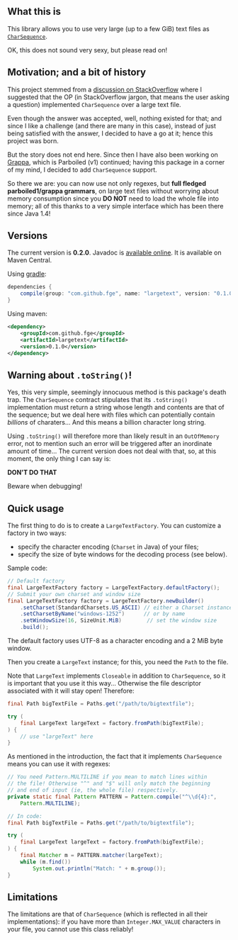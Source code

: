 ## What this is

This library allows you to use very large (up to a few GiB) text files as
[`CharSequence`](http://docs.oracle.com/javase/8/docs/api/java/lang/CharSequence.html).

OK, this does not sound very sexy, but please read on!

## Motivation; and a bit of history

This project stemmed from a [discussion on
StackOverflow](http://stackoverflow.com/q/22017480/1093528) where I suggested that the OP (in
StackOverflow jargon, that means the user asking a question) implemented `CharSequence` over a large
text file.

Even though the answer was accepted, well, nothing existed for that; and since I like a challenge
(and there are many in this case), instead of just being satisfied with the answer, I decided to
have a go at it; hence this project was born.

But the story does not end here. Since then I have also been working on
[Grappa](https://github.com/parboiled1/grappa), which is Parboiled (v1) continued; having this
package in a corner of my mind, I decided to add `CharSequence` support.

So there we are: you can now use not only regexes, but **full fledged parboiled1/grappa grammars**,
on large text files without worrying about memory consumption since you **DO NOT** need to load the
whole file into memory; all of this thanks to a very simple interface which has been there since
Java 1.4!

## Versions

The current version is **0.2.0**. Javadoc is [available
online](http://fge.github.io/largetext/api/). It is available on Maven Central.

Using [gradle](http://gradle.org):

```groovy
dependencies {
    compile(group: "com.github.fge", name: "largetext", version: "0.1.0");
}
```

Using maven:

```xml
<dependency>
    <groupId>com.github.fge</groupId>
    <artifactId>largetext</artifactId>
    <version>0.1.0</version>
</dependency>
```

## Warning about `.toString()`!

Yes, this very simple, seemingly innocuous method is this package's death trap. The `CharSequence`
contract stipulates that its `.toString()` implementation must return a string whose length and
contents are that of the sequence; but we deal here with files which can potentially contain
_billions_ of charaters... And this means a billion character long string.

Using `.toString()` will therefore more than likely result in an `OutOfMemory` error, not to mention
such an error will be triggered after an inordinate amount of time... The current version does not
deal with that, so, at this moment, the only thing I can say is:

**DON'T DO THAT**

Beware when debugging!

## Quick usage

The first thing to do is to create a `LargeTextFactory`. You can customize a factory in two ways:

* specify the character encoding (`Charset` in Java) of your files;
* specify the size of byte windows for the decoding process (see below).

Sample code:

```java
// Default factory
final LargeTextFactory factory = LargeTextFactory.defaultFactory();
// Submit your own charset and window size
final LargeTextFactory factory = LargeTextFactory.newBuilder()
    .setCharset(StandardCharsets.US_ASCII) // either a Charset instance
    .setCharsetByName("windows-1252")      // or by name
    .setWindowSize(16, SizeUnit.MiB)        // set the window size
    .build();
```

The default factory uses UTF-8 as a character encoding and a 2 MiB byte window.

Then you create a `LargeText` instance; for this, you need the `Path` to the file.

Note that `LargeText` implements `Closeable` in addition to `CharSequence`, so it is important that
you use it this way... Otherwise the file descriptor associated with it will stay open! Therefore:

```java
final Path bigTextFile = Paths.get("/path/to/bigtextfile");

try (
    final LargeText largeText = factory.fromPath(bigTextFile);
) {
    // use "largeText" here
}
```

As mentioned in the introduction, the fact that it implements `CharSequence` means you can use it
with regexes:

```java
// You need Pattern.MULTILINE if you mean to match lines within
// the file! Otherwise "^" and "$" will only match the beginning
// and end of input (ie, the whole file) respectively.
private static final Pattern PATTERN = Pattern.compile("^\\d{4}:",
    Pattern.MULTILINE);

// In code:
final Path bigTextFile = Paths.get("/path/to/bigtextfile");

try (
    final LargeText largeText = factory.fromPath(bigTextFile);
) {
    final Matcher m = PATTERN.matcher(largeText);
    while (m.find())
        System.out.println("Match: " + m.group());
}
```

## Limitations

The limitations are that of `CharSequence` (which is reflected in all their implementations): if you
have more than `Integer.MAX_VALUE` characters in your file, you cannot use this class reliably!

